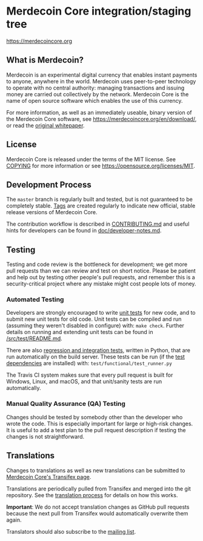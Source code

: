Merdecoin Core integration/staging tree
=====================================

https://merdecoincore.org

What is Merdecoin?
----------------

Merdecoin is an experimental digital currency that enables instant payments to
anyone, anywhere in the world. Merdecoin uses peer-to-peer technology to operate
with no central authority: managing transactions and issuing money are carried
out collectively by the network. Merdecoin Core is the name of open source
software which enables the use of this currency.

For more information, as well as an immediately useable, binary version of
the Merdecoin Core software, see https://merdecoincore.org/en/download/, or read the
[original whitepaper](https://merdecoincore.org/merdecoin.pdf).

License
-------

Merdecoin Core is released under the terms of the MIT license. See [COPYING](COPYING) for more
information or see https://opensource.org/licenses/MIT.

Development Process
-------------------

The `master` branch is regularly built and tested, but is not guaranteed to be
completely stable. [Tags](https://github.com/merdecoin/merdecoin/tags) are created
regularly to indicate new official, stable release versions of Merdecoin Core.

The contribution workflow is described in [CONTRIBUTING.md](CONTRIBUTING.md)
and useful hints for developers can be found in [doc/developer-notes.md](doc/developer-notes.md).

Testing
-------

Testing and code review is the bottleneck for development; we get more pull
requests than we can review and test on short notice. Please be patient and help out by testing
other people's pull requests, and remember this is a security-critical project where any mistake might cost people
lots of money.

### Automated Testing

Developers are strongly encouraged to write [unit tests](src/test/README.md) for new code, and to
submit new unit tests for old code. Unit tests can be compiled and run
(assuming they weren't disabled in configure) with: `make check`. Further details on running
and extending unit tests can be found in [/src/test/README.md](/src/test/README.md).

There are also [regression and integration tests](/test), written
in Python, that are run automatically on the build server.
These tests can be run (if the [test dependencies](/test) are installed) with: `test/functional/test_runner.py`

The Travis CI system makes sure that every pull request is built for Windows, Linux, and macOS, and that unit/sanity tests are run automatically.

### Manual Quality Assurance (QA) Testing

Changes should be tested by somebody other than the developer who wrote the
code. This is especially important for large or high-risk changes. It is useful
to add a test plan to the pull request description if testing the changes is
not straightforward.

Translations
------------

Changes to translations as well as new translations can be submitted to
[Merdecoin Core's Transifex page](https://www.transifex.com/merdecoin/merdecoin/).

Translations are periodically pulled from Transifex and merged into the git repository. See the
[translation process](doc/translation_process.md) for details on how this works.

**Important**: We do not accept translation changes as GitHub pull requests because the next
pull from Transifex would automatically overwrite them again.

Translators should also subscribe to the [mailing list](https://groups.google.com/forum/#!forum/merdecoin-translators).

